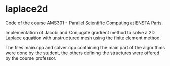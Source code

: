 # laplace2d

Code of the course AMS301 - Parallel Scientific Computing at ENSTA Paris.

Implementation of Jacobi and Conjugate gradient method to solve a 2D Laplace equation with unstructured mesh using the finite element method.

The files main.cpp and solver.cpp containing the main part of the algorithms were done by the student, the others defining the structures were offered by the course professor.

